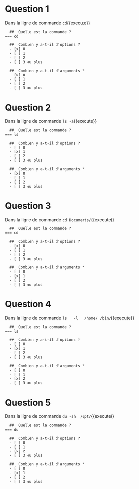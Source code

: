 # Question 1

Dans la ligne de commande `cd`{{execute}}

```{quizdown} 
  ##  Quelle est la commande ?
=== cd
```
```{quizdown} 
  ##  Combien y a-t-il d'options ?
  - [x] 0
  - [ ] 1
  - [ ] 2
  - [ ] 3 ou plus
```
```{quizdown} 
  ##  Combien y a-t-il d'arguments ?
  - [x] 0
  - [ ] 1
  - [ ] 2
  - [ ] 3 ou plus
```
# Question 2

Dans la ligne de commande `ls -a`{{execute}}

```{quizdown} 
  ##  Quelle est la commande ?
=== ls
```
```{quizdown} 
  ##  Combien y a-t-il d'options ?
  - [ ] 0
  - [x] 1
  - [ ] 2
  - [ ] 3 ou plus
```
```{quizdown} 
  ##  Combien y a-t-il d'arguments ?
  - [x] 0
  - [ ] 1
  - [ ] 2
  - [ ] 3 ou plus
```
# Question 3

Dans la ligne de commande `cd Documents/`{{execute}}

```{quizdown} 
  ##  Quelle est la commande ?
=== cd
```
```{quizdown} 
  ##  Combien y a-t-il d'options ?
  - [x] 0
  - [ ] 1
  - [ ] 2
  - [ ] 3 ou plus
```
```{quizdown} 
  ##  Combien y a-t-il d'arguments ?
  - [ ] 0
  - [x] 1
  - [ ] 2
  - [ ] 3 ou plus
```
# Question 4

Dans la ligne de commande `ls   -l   /home/ /bin/`{{execute}}

```{quizdown} 
  ##  Quelle est la commande ?
=== ls
```
```{quizdown} 
  ##  Combien y a-t-il d'options ?
  - [ ] 0
  - [x] 1
  - [ ] 2
  - [ ] 3 ou plus
```
```{quizdown} 
  ##  Combien y a-t-il d'arguments ?
  - [ ] 0
  - [ ] 1
  - [x] 2
  - [ ] 3 ou plus
```
# Question 5

Dans la ligne de commande `du -sh  /opt/`{{execute}}


```{quizdown} 
  ##  Quelle est la commande ?
=== du
```
```{quizdown} 
  ##  Combien y a-t-il d'options ?
  - [ ] 0
  - [ ] 1
  - [x] 2
  - [ ] 3 ou plus
```
```{quizdown} 
  ##  Combien y a-t-il d'arguments ?
  - [ ] 0
  - [x] 1
  - [ ] 2
  - [ ] 3 ou plus
```


